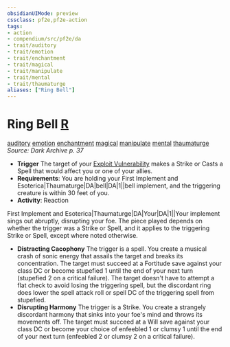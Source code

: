 ```yaml
---
obsidianUIMode: preview
cssclass: pf2e,pf2e-action
tags:
- action
- compendium/src/pf2e/da
- trait/auditory
- trait/emotion
- trait/enchantment
- trait/magical
- trait/manipulate
- trait/mental
- trait/thaumaturge
aliases: ["Ring Bell"]
---
```

# Ring Bell [R](../core-rulebook/chapter-9-playing-the-game.md#Actions "Reaction")
[auditory](../traits/auditory.md)  [emotion](../traits/emotion.md)  [enchantment](../traits/enchantment.md)  [magical](../traits/magical.md)  [manipulate](../traits/manipulate.md)  [mental](../traits/mental.md)  [thaumaturge](../traits/thaumaturge-da.md)  
*Source: Dark Archive p. 37*  

- **Trigger** The target of your [Exploit Vulnerability](exploit-vulnerability-da.md) makes a Strike or Casts a Spell that would affect you or one of your allies.
- **Requirements**: You are holding your First Implement and Esoterica|Thaumaturge|DA|bell|DA|1||bell implement, and the triggering creature is within 30 feet of you.
- **Activity**: Reaction

First Implement and Esoterica|Thaumaturge|DA|Your|DA|1||Your implement sings out abruptly, disrupting your foe. The piece played depends on whether the trigger was a Strike or Spell, and it applies to the triggering Strike or Spell, except where noted otherwise.

- **Distracting Cacophony** The trigger is a spell. You create a musical crash of sonic energy that assails the target and breaks its concentration. The target must succeed at a Fortitude save against your class DC or become stupefied 1 until the end of your next turn (stupefied 2 on a critical failure). The target doesn't have to attempt a flat check to avoid losing the triggering spell, but the discordant ring does lower the spell attack roll or spell DC of the triggering spell from stupefied.
- **Disrupting Harmony** The trigger is a Strike. You create a strangely discordant harmony that sinks into your foe's mind and throws its movements off. The target must succeed at a Will save against your class DC or become your choice of enfeebled 1 or clumsy 1 until the end of your next turn (enfeebled 2 or clumsy 2 on a critical failure).